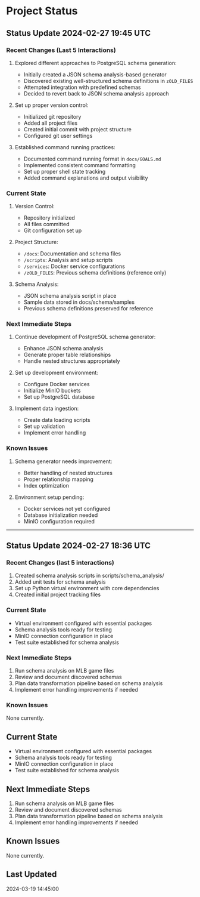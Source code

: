 # Project Status

## Status Update 2024-02-27 19:45 UTC
### Recent Changes (Last 5 Interactions)
1. Explored different approaches to PostgreSQL schema generation:
   - Initially created a JSON schema analysis-based generator
   - Discovered existing well-structured schema definitions in `zOLD_FILES`
   - Attempted integration with predefined schemas
   - Decided to revert back to JSON schema analysis approach

2. Set up proper version control:
   - Initialized git repository
   - Added all project files
   - Created initial commit with project structure
   - Configured git user settings

3. Established command running practices:
   - Documented command running format in `docs/GOALS.md`
   - Implemented consistent command formatting
   - Set up proper shell state tracking
   - Added command explanations and output visibility

### Current State
1. Version Control:
   - Repository initialized
   - All files committed
   - Git configuration set up

2. Project Structure:
   - `/docs`: Documentation and schema files
   - `/scripts`: Analysis and setup scripts
   - `/services`: Docker service configurations
   - `/zOLD_FILES`: Previous schema definitions (reference only)

3. Schema Analysis:
   - JSON schema analysis script in place
   - Sample data stored in docs/schema/samples
   - Previous schema definitions preserved for reference

### Next Immediate Steps
1. Continue development of PostgreSQL schema generator:
   - Enhance JSON schema analysis
   - Generate proper table relationships
   - Handle nested structures appropriately

2. Set up development environment:
   - Configure Docker services
   - Initialize MinIO buckets
   - Set up PostgreSQL database

3. Implement data ingestion:
   - Create data loading scripts
   - Set up validation
   - Implement error handling

### Known Issues
1. Schema generator needs improvement:
   - Better handling of nested structures
   - Proper relationship mapping
   - Index optimization

2. Environment setup pending:
   - Docker services not yet configured
   - Database initialization needed
   - MinIO configuration required

---

## Status Update 2024-02-27 18:36 UTC
### Recent Changes (last 5 interactions)
1. Created schema analysis scripts in scripts/schema_analysis/
2. Added unit tests for schema analysis
3. Set up Python virtual environment with core dependencies
4. Created initial project tracking files

### Current State
- Virtual environment configured with essential packages
- Schema analysis tools ready for testing
- MinIO connection configuration in place
- Test suite established for schema analysis

### Next Immediate Steps
1. Run schema analysis on MLB game files
2. Review and document discovered schemas
3. Plan data transformation pipeline based on schema analysis
4. Implement error handling improvements if needed

### Known Issues
None currently.

## Current State
- Virtual environment configured with essential packages
- Schema analysis tools ready for testing
- MinIO connection configuration in place
- Test suite established for schema analysis

## Next Immediate Steps
1. Run schema analysis on MLB game files
2. Review and document discovered schemas
3. Plan data transformation pipeline based on schema analysis
4. Implement error handling improvements if needed

## Known Issues
None currently.

## Last Updated
2024-03-19 14:45:00 